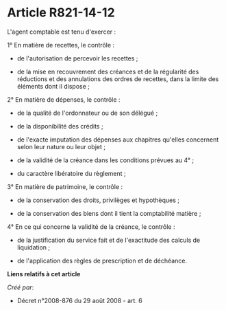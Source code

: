 # Article R821-14-12

L'agent comptable est tenu d'exercer : 

1° En matière de recettes, le contrôle : 

- de l'autorisation de percevoir les recettes ; 

- de la mise en recouvrement des créances et de la régularité des réductions et des annulations des ordres de recettes, dans
la limite des éléments dont il dispose ; 

2° En matière de dépenses, le contrôle : 

- de la qualité de l'ordonnateur ou de son délégué ; 

- de la disponibilité des crédits ; 

- de l'exacte imputation des dépenses aux chapitres qu'elles concernent selon leur nature ou leur objet ; 

- de la validité de la créance dans les conditions prévues au 4° ; 

- du caractère libératoire du règlement ; 

3° En matière de patrimoine, le contrôle : 

- de la conservation des droits, privilèges et hypothèques ; 

- de la conservation des biens dont il tient la comptabilité matière ; 

4° En ce qui concerne la validité de la créance, le contrôle : 

- de la justification du service fait et de l'exactitude des calculs de liquidation ; 

- de l'application des règles de prescription et de déchéance.

**Liens relatifs à cet article**

_Créé par_:

  - Décret n°2008-876 du 29 août 2008 - art. 6

